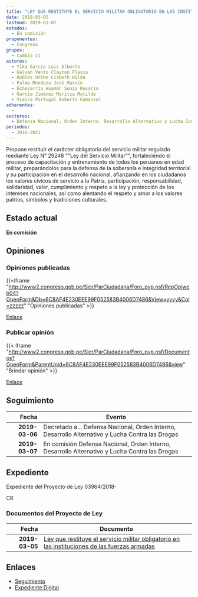 ```yaml
---
title: "LEY QUE RESTITUYE EL SERVICIO MILITAR OBLIGATORIO EN LAS INSTITUCIONES DE LAS FUERZAS ARMADAS"
date: 2019-03-05
lastmod: 2019-03-07
estados: 
  - En comisión
proponentes: 
  - Congreso
grupos: 
  - Cambio 21
autores: 
  - Yika García Luis Alberto
  - Galván Vento Clayton Flavio
  - Robles Uribe Lizbeth Hilda
  - Palma Mendoza José Marvín
  - Echevarría Huamán Sonia Rosario
  - García Jiménez Maritza Matilde
  - Vieira Portugal Roberto Gamaniel
adherentes: 
  - 
sectores: 
  - Defensa Nacional, Orden Interno, Desarrollo Alternativo y Lucha Contra las Drogas
periodos: 
  - 2016-2021
---
```


Propone restituir el carácter obligatorio del servicio militar regulado mediante Ley N° 29248 ""Ley del Servicio Militar"", fortaleciendo el proceso de capacitación y entrenamiento de todos los peruanos en edad militar, preparándolos para la defensa de la soberanía e integridad territorial y su participación en el desarrollo nacional, afianzando en los ciudadanos los valores cívicos de servicio a la Patria, participación, responsabilidad, solidaridad, valor, cumplimiento y respeto a la ley y protección de los intereses nacionales, así como alentando el respeto y amor a los valores patrios, símbolos y tradiciones culturales.


## Estado actual

**En comisión**

## Opiniones

### Opiniones publicadas

{{<iframe "http://www2.congreso.gob.pe/Sicr/ParCiudadana/Foro_pvp.nsf/RepOpiweb04?OpenForm&Db=6C8AF4E230EEE99F052583B4006D7486&View=yyyy&Col=zzzzz" "Opiniones publicadas" >}}

[Enlace](http://www2.congreso.gob.pe/Sicr/ParCiudadana/Foro_pvp.nsf/RepOpiweb04?OpenForm&Db=6C8AF4E230EEE99F052583B4006D7486&View=yyyy&Col=zzzzz)
### Publicar opinión

{{< iframe "http://www2.congreso.gob.pe/Sicr/ParCiudadana/Foro_pvp.nsf/Documentos?OpenForm&ParentUnid=6C8AF4E230EEE99F052583B4006D7486&view" "Brindar opinión" >}}

[Enlace](http://www2.congreso.gob.pe/Sicr/ParCiudadana/Foro_pvp.nsf/Documentos?OpenForm&ParentUnid=6C8AF4E230EEE99F052583B4006D7486&view)

## Seguimiento

| Fecha | Evento |
|------:|--------|
| **2019-03-06** | Decretado a... Defensa Nacional, Orden Interno, Desarrollo Alternativo y Lucha Contra las Drogas|
| **2019-03-07** | En comisión Defensa Nacional, Orden Interno, Desarrollo Alternativo y Lucha Contra las Drogas|


## Expediente

Expediente del Proyecto de Ley 03964/2018-

CR


### Documentos del Proyecto de Ley

| Fecha | Documento |
|------:|--------|
| **2019-03-05** | [Ley que restituye el servicio militar obligatorio en las instituciones de las fuerzas armadas](http://www.leyes.congreso.gob.pe/Documentos/2016_2021/Proyectos_de_Ley_y_de_Resoluciones_Legislativas/PL0396420190305.pdf) |

## Enlaces 

- [Seguimiento](http://www2.congreso.gob.pe/Sicr/TraDocEstProc/CLProLey2016.nsf/f7fff46988ca05b1052578e100829cc7/4c7ad1e651b25ba7052583b40064ab69?OpenDocument)
- [Expediente Digital](http://www2.congreso.gob.pe/Sicr/TraDocEstProc/CLProLey2016.nsf/f7fff46988ca05b1052578e100829cc7/4c7ad1e651b25ba7052583b40064ab69?OpenDocument&Click=05257FB7005EB655.eb71d0cf91d8294e05256cdf006b5706/$Body/0.1C6C)
